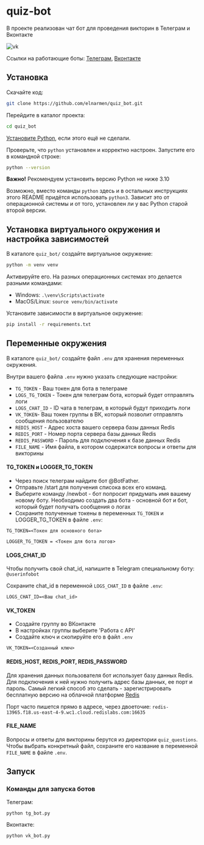 # quiz-bot
В проекте реализован чат бот для проведения викторин в Телеграм и Вконтакте

![vk](https://dvmn.org/filer/canonical/1569215498/325/)

Ссылки на работающие боты: [Телеграм](https://t.me/elnar_quiz_bot), [Вконтакте](https://vk.com/write-219256557)
## Установка

Скачайте код:
```sh
git clone https://github.com/elnarmen/quiz_bot.git
```

Перейдите в каталог проекта:
```sh
cd quiz_bot
```

[Установите Python](https://www.python.org/), если этого ещё не сделали.

Проверьте, что `python` установлен и корректно настроен. Запустите его в командной строке:
```sh
python --version
```
**Важно!** Рекомендуем установить версию Python не ниже 3.10

Возможно, вместо команды `python` здесь и в остальных инструкциях этого README придётся использовать `python3`.
Зависит это от операционной системы и от того, установлен ли у вас Python старой второй версии.

## Установка виртуального окружения и настройка зависимостей
В каталоге `quiz_bot/` создайте виртуальное окружение:
```sh
python -m venv venv
```
Активируйте его. На разных операционных системах это делается разными командами:

- Windows: `.\venv\Scripts\activate`
- MacOS/Linux: `source venv/bin/activate`


Установите зависимости в виртуальное окружение:
```sh
pip install -r requirements.txt
```
## Переменные окружения
В каталоге `quiz_bot/` создайте файл `.env` для хранения переменных окружения.

Внутри вашего файла `.env` нужно указать следующие настройки:
* `TG_TOKEN` - Ваш токен для бота в телеграме
* `LOGS_TG_TOKEN` - Токен для телеграм бота, который будет отправлять логи
* `LOGS_CHAT_ID` - ID чата в телеграм, в который будут приходить логи
* `VK_TOKEN`- Ваш токен группы в ВК, который позволит отправлять сообщения пользователю
* `REDIS_HOST` - Адрес хоста вашего сервера базы данных Redis
* `REDIS_PORT` - Номер порта сервера базы данных Redis
* `REDIS_PASSWORD` - Пароль для подключения к базе данных Redis
* `FILE_NAME` - Имя файла, в котором содержатся вопросы и ответы для викторины

#### TG_TOKEN и LOGGER_TG_TOKEN

* Через поиск телеграм найдите бот @BotFather. 
* Отправьте /start для получения списока всех его команд.
* Выберите команду /newbot - бот попросит придумать имя вашему новому боту. 
Необходимо создать два бота - основной бот и бот, который будет получать сообщения о логах
* Сохраните полученные токены в переменных `TG_TOKEN` и LOGGER_TG_TOKEN в файле `.env`:

```
TG_TOKEN=<Токен для основного бота>

LOGGER_TG_TOKEN = <Токен для бота логов>

```

#### LOGS_CHAT_ID

Чтобы получить свой chat_id, напишите в Telegram специальному боту: `@userinfobot`

Сохраните chat_id в переменной `LOGS_CHAT_ID` в файле `.env`:
```
LOGS_CHAT_ID=<Ваш chat_id>
```

#### VK_TOKEN
* Создайте группу во ВКонтакте
* В настройках группы выберите 'Работа с API'
* Создайте ключ и скопируйте его в файл `.env`

```
VK_TOKEN=<Созданный ключ>
```

#### REDIS_HOST, REDIS_PORT, REDIS_PASSWORD
Для хранения данных пользователя бот использует базу данных Redis. Для подключения к ней нужно получить адрес базы данных, ее порт и пароль.
Самый легкий способ это сделать - зарегистрировать бесплатную версию на облачной платформе [Redis](https://redis.com/)

Порт часто пишется прямо в адресе, через двоеточие: `redis-13965.f18.us-east-4-9.wc1.cloud.redislabs.com:16635`

#### FILE_NAME
Вопросы и ответы для викторины берутся из директории `quiz_questions`. Чтобы выбрать конкретный файл, сохраните его название 
в переменной `FILE_NAME` в файле `.env`. 

## Запуск
### Команды для запуска ботов
Телеграм:
```
python tg_bot.py
```
Вконтакте:
```
python vk_bot.py
```
